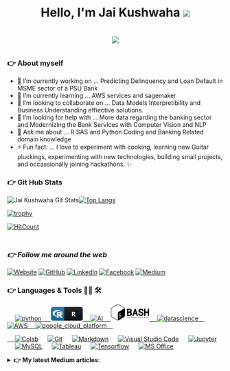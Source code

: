 <h1 align="center">Hello, I'm Jai Kushwaha <img src="https://github.com/jaikushwaha7/jaikushwaha7/blob/master/gif1.gif/" width="50" </h1>
<p align="center">
 <a href="https://github.com/DenverCoder1/readme-typing-svg"><img src="https://readme-typing-svg.herokuapp.com?lines=DS%20|%20AI%20|%20ML%20Enthusiast;Model+Developer%20|%20Model+Governance%20|%20Model+Validation;Learner+at+Heart;&center=true&width=500&height=50&font=georgia"></a>
</p>   

  ### 👉 About myself
- 🔭 I’m currently working on ... Predicting Delinquency and Loan Default in MSME sector of a PSU Bank
- 🌱 I’m currently learning ... AWS services and sagemaker
- 👯 I’m looking to collaborate on ... Data Models Interpretibility and Business Understanding effiective solutions.
- 🤔 I’m looking for help with ... More data regarding the banking sector and Modernizing the Bank Services with Computer Vision and NLP
- 💬 Ask me about ... R SAS and Python Coding and Banking Related domain knowledge
- ⚡ Fun fact: ... I love to experiment with cooking, learning new Guitar pluckings, experimenting with new technologies, building small projects, and occassionally joining hackathons. ✨

### 👉 Git Hub Stats

![Jai Kushwaha Git Stats](https://github-readme-stats.vercel.app/api?username=jaikushwaha7&&show_icons=true&title_color=ffffff&icon_color=bb2acf&text_color=daf7dc&bg_color=151515&v=dkE4mVhwMB4&redir_token=QUFFLUhqa1B1ZEdRd0Q0ZTdZVk9MeXEtODQzWHMxOXVsQXxBQ3Jtc0trbDd1a3c5N1RXdWxWc1JNVmp0SDhfV09FZWcwYXV4dUVXUV9fOWhkcE9CRTI1V1BtZzRFbmxqM08yWWZGRmswX1Z5VlJtQVUxc3lQdXZ3bUJoZkV6VnZjeVBjeU1TMFpvWVA3bmhNMlNRS24zQlRQOA==&event=video_description&theme=onedark)[![Top Langs](https://github-readme-stats.vercel.app/api/top-langs/?username=jaikushwaha7&layout=compact&bg_color=151515&theme=dracula)](https://github.com/anuraghazra/github-readme-stats)
                                                                                       
[![trophy](https://github-profile-trophy.vercel.app/?username=jaikushwaha7&no-frame=true&theme=oldie)](https://github.com/jaikushwaha7/github-profile-trophy)

[![HitCount](http://hits.dwyl.com/jaikushwaha7/jaikushwaha7.svg)](http://hits.dwyl.com/jaikushwaha7/jaikushwaha7)
<h3 align="center"><table style="background-color:#F5F5DC">

<!--<tr>
<td>

<img align="center" src="https://github.com/jaikushwaha7/jaikushwaha7/blob/master/Jai%20Photo.jpg" width="180"/>
👨‍ Jai Kushwaha 
<p align="center">
<a href = "https://github.com/jaikushwaha7"><img src = "https://github.com/harshalrj25/MasterAssetsRepo/blob/master/gitHubLogo.png" width="32" height = "33"/></a>
<a href = "https://stackoverflow.com/users/14311693/jai-kushwaha?tab=profile"><img src = "https://github.com/harshalrj25/MasterAssetsRepo/blob/master/stackoverflow svg icon.svg" width="36" height="36"/></a>
-->
</p>
</td>

</tr> 
</table></h2>


### <i> 👉 Follow me around the web</i>

<p align="left">
  	<a href="https://jaikushwaha7.github.io/JaiKushwaha.github.io//"><img src="https://img.shields.io/badge/website-000000?style=for-the-badge&logo=About.me&logoColor=white" alt="Website"/></a>
	<a href="mailto:jaikushwaha7@gmail.com><img src="https://img.shields.io/badge/Gmail-D14836?style=for-the-badge&logo=gmail&logoColor=white" alt="Gmail"/></a>
	<a href="https://github.com/jaikushwaha7"><img src="https://img.shields.io/badge/GitHub-100000?style=for-the-badge&logo=github&logoColor=white" alt="GitHub"/></a>
	<a href="https://linkedin.com/in/jai-kushwaha"><img src="https://img.shields.io/badge/LinkedIn-0077B5?style=for-the-badge&logo=linkedin&logoColor=white" alt="LinkedIn"/></a>
	<a href="https://www.facebook.com/jai.kushwaha.5/"><img src="https://img.shields.io/badge/Facebook-1877F2?style=for-the-badge&logo=facebook&logoColor=white" alt="Facebook"/></a>
        <a href="https://medium.com/@jaikushwaha7/"><img src="https://img.shields.io/badge/Medium-12100E?style=for-the-badge&logo=medium&logoColor=white" alt="Medium"/></a>

</div>

### 👉 Languages & Tools 👨‍💻 🛠
<p align="left">
<!-- For more icons please follow  https://github.com/MikeCodesDotNET/ColoredBadges -->	
&emsp;
    <a href="#"><img src="https://img.shields.io/badge/Python-14354C?style=for-the-badge&logo=python&logoColor=white" alt="python" width="100" hight="30"> 
&emsp;
<a href="#"><img src="https://github.com/MikeCodesDotNET/ColoredBadges/blob/master/png/dev/languages/r.png" alt="R" >&emsp;
 <a href="#"><img src="https://github.com/Xx-Ashutosh-xX/Xx-Ashutosh-xX/blob/master/assets/icons/ai.png" alt="AI" width="90" hight="30">&emsp;
 <a href="#"><img src="https://github.com/Xx-Ashutosh-xX/Xx-Ashutosh-xX/blob/master/assets/icons/bash.png" alt="bash" width="90" hight="30">&emsp;
 <a href="#"><img src="https://github.com/Xx-Ashutosh-xX/Xx-Ashutosh-xX/blob/master/assets/icons/datascience.png" alt="datascience" width="150" hight="80">&emsp;
 <a href="#"><img src="https://github.com/MikeCodesDotNET/ColoredBadges/blob/master/png/dev/services/aws.png" alt="AWS" width="90" hight="30">&emsp;
 <a href="#"><img src="https://github.com/Xx-Ashutosh-xX/Xx-Ashutosh-xX/blob/master/assets/icons/google_cloud_platform.png" alt="google_cloud_platform" width="200" hight="80">&emsp;
<p>
  &emsp;
    <a href="#"><img alt="Colab" src="https://img.shields.io/badge/Colab-00b56a.svg?logo=google-colab&logoColor=white"></a>
  &emsp;
    <a href="#"><img alt="Git" src="https://img.shields.io/badge/Git%20-%23F05033.svg?logo=git&logoColor=white"></a>
&emsp;
    <a href="#"><img alt="Markdown" src="https://img.shields.io/badge/Markdown-000000?style=flate&logo=markdown&logoColor=white"></a>
  &emsp;
    <a href="#"><img alt="Visual Studio Code" src="https://img.shields.io/badge/Visual%20Studio%20Code-0078d7.svg?logo=visual-studio-code&logoColor=white"></a>
  &emsp;
    <a href="#"><img alt="Jupyter" src="https://img.shields.io/badge/Jupyter%20-%23F37626.svg?logo=Jupyter&logoColor=white"></a>
 &emsp; 
    <a href="#"><img alt="MySQL" src="https://img.shields.io/badge/MySQL-00000F?style=for-the-badge&logo=mysql&logoColor=white"></a>
 &emsp; 	
    <a href="#"><img alt="Tableau" src="https://img.shields.io/badge/Tableau-E97627?style=for-the-badge&logo=Tableau&logoColor=white"></a>
 &emsp; 	
    <a href="#"><img alt="Tensorflow" src="https://img.shields.io/badge/TensorFlow-FF6F00?style=for-the-badge&logo=tensorflow&logoColor=white"></a>
 &emsp; 
<a href="#"><img alt="MS Office" src="https://img.shields.io/badge/Microsoft_Office-D83B01?style=for-the-badge&logo=microsoft-office&logoColor=white"></a>
 &emsp; 
																

<details> 

<summary><b> 👉 My latest Medium articles</b>:</summary>
   <a target="_blank" href="https://medium.com/@jaikushwaha7/enhancing-poorly-designed-dashboard-a3eec838c6b5?source=---------2----------------------------"><img src="https://github-readme-medium-recent-article.vercel.app/medium/@jaikushwaha7/0" alt="Recent Article 0"></a>
   <a target="_blank" href="https://medium.com/@jaikushwaha7/application-of-linear-programming-lp-and-discuss-the-usefulness-of-lp-91c1bf1d1c5c?source=---------3----------------------------/1"><img src="https://github-readme-medium-recent-article.vercel.app/medium/@jaikushwaha7/1" alt="Recent Article 1"></a>
   <a target="_blank" href="https://medium.com/@jaikushwaha7/applications-of-various-time-series-models-in-the-context-of-prices-of-airlines-ticket-like-low-911b060a94cb?source=---------4----------------------------/2"><img src="https://github-readme-medium-recent-article.vercel.app/medium/@jaikushwaha7/2" alt="Recent Article 2"></a>
   <a target="_blank" href="https://medium.com/@jaikushwaha7/the-applications-of-anova-one-way-anova-two-way-anova-and-regression-techniques-in-the-context-c53d84c1a248?source=---------5----------------------------/3"><img src="https://github-readme-medium-recent-article.vercel.app/medium/@jaikushwaha7/3" alt="Recent Article 3"></a>
</details>




